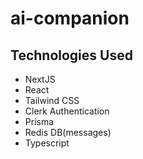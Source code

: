 # ai-companion

<h2>Technologies Used</h2>
<ul>
  <li>NextJS</li>
  <li>React</li>
  <li>Tailwind CSS</li>
  <li>Clerk Authentication</li>
  <li>Prisma</li>
  <li>Redis DB(messages)</li>
  <li>Typescript</li>
</ul>
